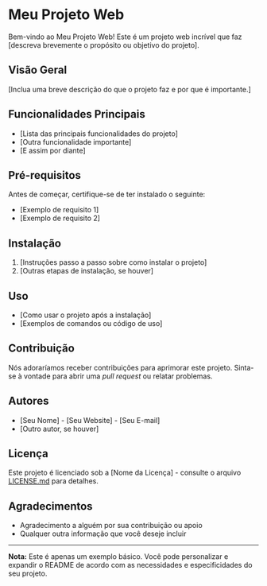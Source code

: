 # Meu Projeto Web

Bem-vindo ao Meu Projeto Web! Este é um projeto web incrível que faz [descreva brevemente o propósito ou objetivo do projeto].

## Visão Geral

[Inclua uma breve descrição do que o projeto faz e por que é importante.]

## Funcionalidades Principais

- [Lista das principais funcionalidades do projeto]
- [Outra funcionalidade importante]
- [E assim por diante]

## Pré-requisitos

Antes de começar, certifique-se de ter instalado o seguinte:

- [Exemplo de requisito 1]
- [Exemplo de requisito 2]

## Instalação

1. [Instruções passo a passo sobre como instalar o projeto]
2. [Outras etapas de instalação, se houver]

## Uso

- [Como usar o projeto após a instalação]
- [Exemplos de comandos ou código de uso]

## Contribuição

Nós adoraríamos receber contribuições para aprimorar este projeto. Sinta-se à vontade para abrir uma _pull request_ ou relatar problemas.

## Autores

- [Seu Nome] - [Seu Website] - [Seu E-mail]
- [Outro autor, se houver]

## Licença

Este projeto é licenciado sob a [Nome da Licença] - consulte o arquivo [LICENSE.md](LICENSE.md) para detalhes.

## Agradecimentos

- Agradecimento a alguém por sua contribuição ou apoio
- Qualquer outra informação que você deseje incluir

---
**Nota:** Este é apenas um exemplo básico. Você pode personalizar e expandir o README de acordo com as necessidades e especificidades do seu projeto.